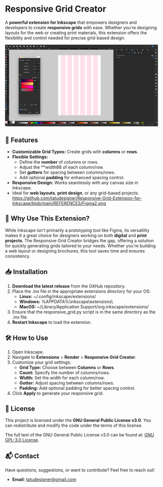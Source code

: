 # Responsive Grid Creator

A **powerful extension for Inkscape** that empowers designers and developers to create **responsive grids** with ease. Whether you're designing layouts for the web or creating print materials, this extension offers the flexibility and control needed for precise grid-based design.

<img src="./REFERENCES/image1.png" width="800" alt="Responsive Grid Creator Preview">

## 🌟 Features

- **Customizable Grid Types:** Create grids with **columns** or **rows**.
- **Flexible Settings:**
  - Define the **number** of columns or rows.
  - Adjust the **width88 of each column/row.
  - Set **gutters** for spacing between columns/rows.
  - Add optional **padding** for enhanced spacing control.
- **Responsive Design:** Works seamlessly with any canvas size in Inkscape.
- Ideal for **web layouts**, **print design**, or any grid-based projects.
  https://github.com/tatudesigner/Responsive-Grid-Extension-for-Inkscape/blob/main/REFERENCES/Figma2.png
## 🚀 Why Use This Extension?

While Inkscape isn't primarily a prototyping tool like Figma, its versatility makes it a great choice for designers working on both **digital** and **print projects**. The Responsive Grid Creator bridges the gap, offering a solution for quickly generating grids tailored to your needs. Whether you're building a web layout or designing brochures, this tool saves time and ensures consistency.

## 📥 Installation

1. **Download the latest release** from the GitHub repository.
2. Place the .inx file in the appropriate extensions directory for your OS:
    - **Linux:** ~/.config/inkscape/extensions/
    - **Windows:** %APPDATA%\inkscape\extensions\
    - **MacOS:** ~/Library/Application Support/org.inkscape/extensions/
3. Ensure that the responsive_grid.py script is in the same directory as the .inx file.
4. **Restart Inkscape** to load the extension.
    
## 🛠️ How to Use

1. Open Inkscape.
2. Navigate to **Extensions** > **Render** > **Responsive Grid Creator**.
3. Customize your grid settings:
    - **Grid Type:** Choose between **Columns** or **Rows**.
    - **Count:** Specify the number of columns/rows.
    - **Width:** Set the width for each column/row.
    - **Gutter:** Adjust spacing between columns/rows.
    - **Padding:** Add optional padding for better spacing control.
4. Click **Apply** to generate your responsive grid.

## 📝 License

This project is licensed under the **GNU General Public License v3.0**. You can redistribute and modify the code under the terms of this license.

The full text of the GNU General Public License v3.0 can be found at: [GNU GPL-3.0 License](https://www.gnu.org/licenses/gpl-3.0.html).

## 📬 Contact

Have questions, suggestions, or want to contribute? Feel free to reach out!
- **Email:** tatudesigner@gmail.com
